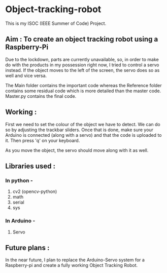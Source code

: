 # Object-tracking-robot
This is my ISOC (IEEE Summer of Code) Project. 

## Aim : To create an object tracking robot using a Raspberry-Pi

Due to the lockdown, parts are currently unavailable, so, in order to make do with the products in my possession right now, I tried to control a servo instead. If the object moves to the left of the screen, the servo does so as well and vice versa.

The Main folder contains the important code whereas the Reference folder contains some residual code which is more detailed than the master code. Master.py contains the final code. 

## Working :
First we need to set the colour of the object we have to detect. We can do so by adjusting the trackbar sliders. Once that is done, make sure your Arduino is connected (along with a servo) and that the code is uploaded to it. Then press 'q' on your keyboard. 

As you move the object, the servo should move along with it as well. 

## Libraries used :
### In python - 
1) cv2 (opencv-python)
2) math 
3) serial
4) sys
### In Arduino - 
1) Servo

## Future plans :
In the near future, I plan to replace the Arduino-Servo system for a Raspberry-pi and create a fully working Object Tracking Robot. 


